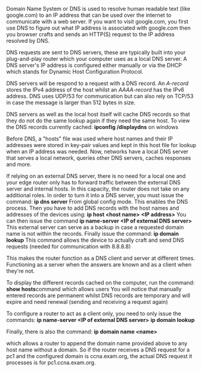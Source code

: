 Domain Name System or DNS is used to resolve human readable text (like google.com) to an IP address that can be used over the internet to communicate with a web server. If you want to visit google.com, you first use DNS to figure out what IP address is associated with google.com then you browser crafts and sends an HTTP(S) request to the IP address resolved by DNS.

DNS requests are sent to DNS servers, these are typically built into your plug-and-play router which your computer uses as a local DNS server. A DNS server's IP address is configured either manually or via the DHCP which stands for Dynamic Host Configuration Protocol.

DNS servers will be respond to a request with a DNS record. An *A-record* stores the IPv4 address of the host whilst an *AAAA-record* has the IPv6 address. DNS uses UDP/53 for communication but can also rely on TCP/53 in case the message is larger than 512 bytes in size.

DNS servers as well as the local host itself will cache DNS records so that they do not do the same lookup again if they need the same host. To view the DNS records currently cached:
	**ipconfig /displaydns** on windows

Before DNS, a "hosts" file was used where host names and their IP addresses were stored in key-pair values and kept in this host file for lookup when an IP address was needed. Now, networks have a local DNS server that serves a local network, queries other DNS servers, caches responses and more.

If relying on an external DNS server, there is no need for a local one and your edge router only has to forward traffic between the external DNS server and internal hosts. In this capacity, the router does not take on any additional roles. In order to turn it into a DNS server, you must issue the command:
	**ip dns server**
From global config mode. This enables the DNS process. Then you have to add DNS records with the host names and addresses of the devices using:
	**ip host <host name\> <IP address\>**
You can then issue the command
	**ip name-server <IP of external DNS server\>**
This external server can serve as a backup in case a requested domain name is not within the records. Finally issue the command:
	**ip domain lookup**
This command allows the device to actually craft and send DNS requests (needed for communication with 8.8.8.8)

This makes the router function as a DNS client and server at different times. Functioning as a server when the answers are known and as a client when they're not.

To display the different records cached on the computer, run the command:
	**show hosts**command which allows users
You will notice that manually entered records are permanent whilst DNS records are temporary and will expire and need renewal (sending and receiving a request again)

To configure a router to act as a client only, you need to only issue the commands:
	**ip name-server <IP of external DNS server\>**
	**ip domain lookup**

Finally, there is also the command:
	**ip domain name <name\>** 

which allows a router to append the domain name provided above to any host name without a domain. So if the router receives a DNS request for a pc1 and the configured domain is ccna.exam.org, the actual DNS request it processes is for pc1.ccna.exam.org.

